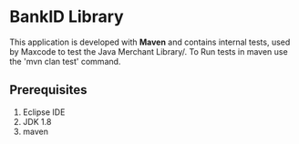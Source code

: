 # BankID Library

This application is developed with **Maven** and contains internal tests, used by Maxcode to test the Java Merchant Library/.
To Run tests in maven use the 'mvn clan test' command.

## Prerequisites
1. Eclipse IDE
2. JDK 1.8
3. maven